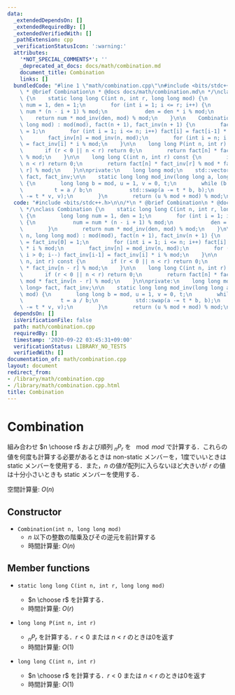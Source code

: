 ```yaml
---
data:
  _extendedDependsOn: []
  _extendedRequiredBy: []
  _extendedVerifiedWith: []
  _pathExtension: cpp
  _verificationStatusIcon: ':warning:'
  attributes:
    '*NOT_SPECIAL_COMMENTS*': ''
    _deprecated_at_docs: docs/math/combination.md
    document_title: Combination
    links: []
  bundledCode: "#line 1 \"math/combination.cpp\"\n#include <bits/stdc++.h>\n\n/*\n\
    \ * @brief Combination\n * @docs docs/math/combination.md\n */\nclass Combination\
    \ {\n    static long long C(int n, int r, long long mod) {\n        long long\
    \ num = 1, den = 1;\n        for (int i = 1; i <= r; i++) {\n            num =\
    \ num * (n - i + 1) % mod;\n            den = den * i % mod;\n        }\n    \
    \    return num * mod_inv(den, mod) % mod;\n    }\n\n    Combination(int n, long\
    \ long mod) : mod(mod), fact(n + 1), fact_inv(n + 1) {\n        fact[0] = fact_inv[0]\
    \ = 1;\n        for (int i = 1; i <= n; i++) fact[i] = fact[i-1] * i % mod;\n\
    \        fact_inv[n] = mod_inv(n, mod);\n        for (int i = n; i > 0; i--) fact_inv[i-1]\
    \ = fact_inv[i] * i % mod;\n    }\n\n    long long P(int n, int r) const {\n \
    \       if (r < 0 || n < r) return 0;\n        return fact[n] * fact_inv[n - r]\
    \ % mod;\n    }\n\n    long long C(int n, int r) const {\n        if (r < 0 ||\
    \ n < r) return 0;\n        return fact[n] * fact_inv[r] % mod * fact_inv[n -\
    \ r] % mod;\n    }\n\nprivate:\n    long long mod;\n    std::vector<long long>\
    \ fact, fact_inv;\n\n    static long long mod_inv(long long a, long long mod)\
    \ {\n        long long b = mod, u = 1, v = 0, t;\n        while (b > 0) {\n  \
    \          t = a / b;\n            std::swap(a -= t * b, b);\n            std::swap(u\
    \ -= t * v, v);\n        }\n        return (u % mod + mod) % mod;\n    }\n};\n"
  code: "#include <bits/stdc++.h>\n\n/*\n * @brief Combination\n * @docs docs/math/combination.md\n\
    \ */\nclass Combination {\n    static long long C(int n, int r, long long mod)\
    \ {\n        long long num = 1, den = 1;\n        for (int i = 1; i <= r; i++)\
    \ {\n            num = num * (n - i + 1) % mod;\n            den = den * i % mod;\n\
    \        }\n        return num * mod_inv(den, mod) % mod;\n    }\n\n    Combination(int\
    \ n, long long mod) : mod(mod), fact(n + 1), fact_inv(n + 1) {\n        fact[0]\
    \ = fact_inv[0] = 1;\n        for (int i = 1; i <= n; i++) fact[i] = fact[i-1]\
    \ * i % mod;\n        fact_inv[n] = mod_inv(n, mod);\n        for (int i = n;\
    \ i > 0; i--) fact_inv[i-1] = fact_inv[i] * i % mod;\n    }\n\n    long long P(int\
    \ n, int r) const {\n        if (r < 0 || n < r) return 0;\n        return fact[n]\
    \ * fact_inv[n - r] % mod;\n    }\n\n    long long C(int n, int r) const {\n \
    \       if (r < 0 || n < r) return 0;\n        return fact[n] * fact_inv[r] %\
    \ mod * fact_inv[n - r] % mod;\n    }\n\nprivate:\n    long long mod;\n    std::vector<long\
    \ long> fact, fact_inv;\n\n    static long long mod_inv(long long a, long long\
    \ mod) {\n        long long b = mod, u = 1, v = 0, t;\n        while (b > 0) {\n\
    \            t = a / b;\n            std::swap(a -= t * b, b);\n            std::swap(u\
    \ -= t * v, v);\n        }\n        return (u % mod + mod) % mod;\n    }\n};"
  dependsOn: []
  isVerificationFile: false
  path: math/combination.cpp
  requiredBy: []
  timestamp: '2020-09-22 03:45:31+09:00'
  verificationStatus: LIBRARY_NO_TESTS
  verifiedWith: []
documentation_of: math/combination.cpp
layout: document
redirect_from:
- /library/math/combination.cpp
- /library/math/combination.cpp.html
title: Combination
---
```

# Combination

組み合わせ $n \choose r$ および順列 $_n P _r$ を $\mod mod$ で計算する．これらの値を何度も計算する必要があるときは non-static メンバーを，1度でいいときは static メンバーを使用する．また，$n$ の値が配列に入らないほど大きいが $r$ の値は十分小さいときも static メンバーを使用する．

空間計算量: $O(n)$

## Constructor

- `Combination(int n, long long mod)`
    - $n$ 以下の整数の階乗及びその逆元を前計算する
    - 時間計算量: $O(n)$

## Member functions

- `static long long C(int n, int r, long long mod)`
    - $n \choose r$ を計算する．
    - 時間計算量: $O(r)$

- `long long P(int n, int r)`
    - $_n P _r$ を計算する．$r < 0$ または $n < r$ のときは0を返す
    - 時間計算量: $O(1)$

- `long long C(int n, int r)`
    - $n \choose r$ を計算する．$r < 0$ または $n < r$ のときは0を返す
    - 時間計算量: $O(1)$